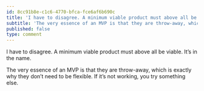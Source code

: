 ```yaml
---
id: 8cc91b8e-c1c6-4770-bfca-fce6af6b690c
title: 'I have to disagree. A minimum viable product must above all be viable. It’s in the name.'
subtitle: 'The very essence of an MVP is that they are throw-away, which is exactly why they don’t need to be flexible. If it’s not working, you try…'
published: false
type: comment
---
```




I have to disagree. A minimum viable product must above all be viable. It’s in the name.

The very essence of an MVP is that they are throw-away, which is exactly why they don’t need to be flexible. If it’s not working, you try something else.

